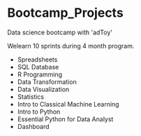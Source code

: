 # Bootcamp_Projects

Data science bootcamp with 'adToy'

Welearn 10 sprints during 4 month program.

- Spreadsheets
- SQL Database
- R Programming
- Data Transformation
- Data Visualization
- Statistics
- Intro to Classical Machine Learning
- Intro to Python
- Essential Python for Data Analyst
- Dashboard



